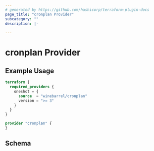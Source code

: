 ```yaml
---
# generated by https://github.com/hashicorp/terraform-plugin-docs
page_title: "cronplan Provider"
subcategory: ""
description: |-
  
---
```


# cronplan Provider



## Example Usage

```terraform
terraform {
  required_providers {
    oneshot = {
      source  = "winebarrel/cronplan"
      version = ">= 3"
    }
  }
}

provider "cronplan" {
}
```

<!-- schema generated by tfplugindocs -->
## Schema

